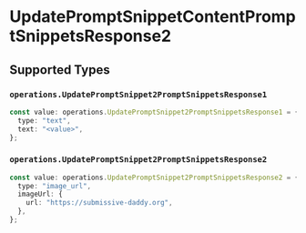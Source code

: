 # UpdatePromptSnippetContentPromptSnippetsResponse2


## Supported Types

### `operations.UpdatePromptSnippet2PromptSnippetsResponse1`

```typescript
const value: operations.UpdatePromptSnippet2PromptSnippetsResponse1 = {
  type: "text",
  text: "<value>",
};
```

### `operations.UpdatePromptSnippet2PromptSnippetsResponse2`

```typescript
const value: operations.UpdatePromptSnippet2PromptSnippetsResponse2 = {
  type: "image_url",
  imageUrl: {
    url: "https://submissive-daddy.org",
  },
};
```

